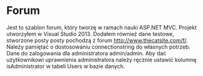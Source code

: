 ﻿# Forum

Jest to szablon forum, który tworzę w ramach nauki ASP.NET MVC. Projekt utworzyłem w Visual Studio 2013. Dodałem również dane testowe, stworzone posty posty pochodzą z forum http://www.thecatsite.com/f/. Należy pamiętać o dostosowaniu connectionstring do własnych potrzeb. Dane do zalogowania dla administratora admin/admin. Aby dać użytkownikowi uprawnienia administratora należy ręcznie ustawić kolumnę isAdministrator w tabeli Users w bazie danych.